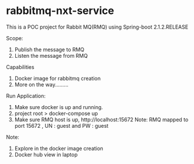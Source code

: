 # rabbitmq-nxt-service
This is a POC project for Rabbit MQ(RMQ) using Spring-boot 2.1.2.RELEASE


Scope:
1. Publish the message to RMQ
2. Listen the message from RMQ


Capabilities

1. Docker image for rabbitmq creation
2. More on the way.........


Run Application:
1. Make sure docker is up and running.
2. project root > docker-compose up
3. Make sure RMQ host is up, http://localhost:15672 
Note: RMQ mapped to port 15672 , UN : guest and PW : guest


Note: 
1. Explore in the docker image creation
2. Docker hub view in laptop
